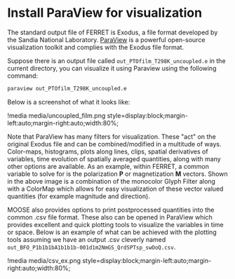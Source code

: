 # Install ParaView for visualization

The standard output file of FERRET is Exodus, a file format developed by the Sandia National Laboratory. [ParaView](https://www.paraview.org/) is a powerful open-source visualization toolkit and complies with the Exodus file format.

Suppose there is an output file called `out_PTOfilm_T298K_uncoupled.e` in the current directory, you can visualize it using Paraview using the following command:

```bash
paraview out_PTOfilm_T298K_uncoupled.e
```

Below is a screenshot of what it looks like:

!media media/uncoupled_film.png
       style=display:block;margin-left:auto;margin-right:auto;width:80%;

Note that ParaView has many filters for visualization. These "act" on the original Exodus file and can be combined/modified in a multitude of ways. Color-maps, histograms, plots along lines, clips, spatial derivatives of variables, time evolution of spatially averaged quantities, along with many other options are available. As an example, within FERRET, a common variable to solve for is the polarization $\mathbf{P}$ or magnetization $\mathbf{M}$ vectors. Shown in the above image is a combination of the monocolor Glyph Filter along with a ColorMap which allows for easy visualization of these vector valued quantities (for example magnitude and direction).

MOOSE also provides options to print postprocessed quantities into the common .csv file format. These also can be opened in ParaView which provides excellent and quick plotting tools to visualize the variables in time or space. Below is an example of what can be achieved with the plotting tools assuming we have an output .csv cleverly named `out_BFO_P1b1b1bA1b1b1b-001d1m2NmGS_QrdSPTsp_swOoQ.csv`.

!media media/csv_ex.png
       style=display:block;margin-left:auto;margin-right:auto;width:80%;

